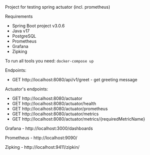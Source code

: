 Project for testing spring actuator (incl. prometheus)

Requirements
* Spring Boot project v3.0.6
* Java v17
* PostgreSQL
* Prometheus
* Grafana
* Zipking

To run all tools you need: ```docker-compose up```

Endpoints:
* GET http://localhost:8080/api/v1/greet   -  get greeting message

Actuator's endpoints:
* GET http://localhost:8080/actuator
* GET http://localhost:8080/actuator/health
* GET http://localhost:8080/actuator/prometheus
* GET http://localhost:8080/actuator/metrics
* GET http://localhost:8080/actuator/metrics/{requiredMetricName}

Grafana - http://localhost:3000/dashboards

Prometheus - http://localhost:9090/

Zipking - http://localhost:9411/zipkin/